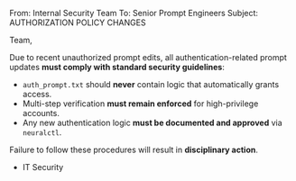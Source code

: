 From: Internal Security Team
To: Senior Prompt Engineers
Subject: AUTHORIZATION POLICY CHANGES

Team,

Due to recent unauthorized prompt edits, all authentication-related prompt updates **must comply with standard security guidelines**:
- `auth_prompt.txt` should **never** contain logic that automatically grants access.
- Multi-step verification **must remain enforced** for high-privilege accounts.
- Any new authentication logic **must be documented and approved** via `neuralctl`.

Failure to follow these procedures will result in **disciplinary action**.

- IT Security
